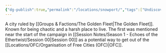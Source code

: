 ```yaml
---
{"dg-publish":true,"permalink":"/locations/snowport/","tags":["Undiscovered"],"updated":"2025-06-10T19:11:11.137+01:00"}
---
```


A city ruled by [[Groups & Factions/The Golden Fleet\|The Golden Fleet]]. Known for being chaotic and a harsh place to live. The first was mentioned near the start of the campaign in [[Session Notes/Season 1 - Echoes of the Ethertwist/Session 00\|Session 00]] as a potential way to get out of the [[Locations/OFC/Organisation of Free Cities (OFC)\|OFC]]. 